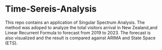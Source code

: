 # Time-Sereis-Analysis
This repo contains an application of Singular Spectrum Analysis. The method was adoped to analyze the total visitors arrival in New Zealand,and Linear Recurrent Formula to forecast from 2019 to 2023. The forecast is also visualized and the result is compared against ARIMA and State Space (ETS).
